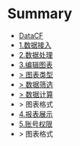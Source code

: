 # Summary

* [DataCF](README.md)
* [1.数据接入](数据接入.md)
* [2.数据处理](2数据处理.md)
* [3.编辑图表](3可视化分析.md)
* [&gt; 图表类型](图表类型.md)
* [&gt; 数据筛选](数据筛选.md)
* [&gt; 数据计算](数据计算.md)
* &gt; 图表格式
* [4.报表展示](4报表展示.md)
* [5.账号权限](5账号权限.md)
* &gt; 图表格式

